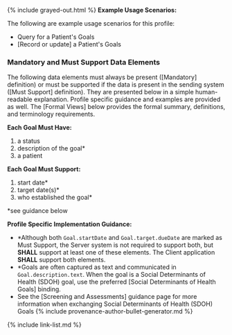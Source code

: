{% include grayed-out.html %}
**Example Usage Scenarios:**

The following are example usage scenarios for this profile:

-   Query for a Patient's Goals
-   [Record or update] a Patient's Goals


### Mandatory and Must Support Data Elements


The following data elements must always be present ([Mandatory] definition) or must be supported if the data is present in the sending system ([Must Support] definition). They are presented below in a simple human-readable explanation. Profile specific guidance and examples are provided as well. The [Formal Views] below provides the formal summary, definitions, and terminology requirements.  

**Each Goal Must Have:**

1. a status
1. description of the goal*
1. a patient


**Each Goal Must Support:**

1. start date*
2. target date(s)*
3. who established the goal*


\*see guidance below

**Profile Specific Implementation Guidance:**
-  \*Although both `Goal.startDate` and `Goal.target.dueDate` are marked as Must Support, the Server system is not required to support both, but **SHALL** support at least one of these elements. The Client application **SHALL** support both elements.
- \*Goals are often captured as text and communicated in `Goal.description.text`. When the goal is a Social Determinants of Health (SDOH) goal, use the preferred [Social Determinants of Health Goals] binding.
-  See the [Screening and Assessments] guidance page for more information when exchanging Social Determinants of Health (SDOH) Goals
{% include provenance-author-bullet-generator.md %}

{% include link-list.md %}

</div><!-- grayed-out -->